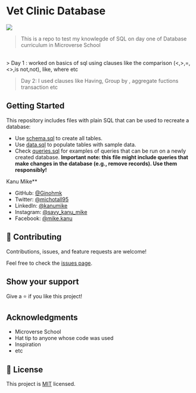 # Vet Clinic Database

![](https://img.shields.io/badge/Microverse-blueviolet)

> This is a repo to test my knowlegde of SQL on day one of Database curriculum in Microverse School

<br>
> Day 1 : worked on basics of sql using clauses like the comparison (<,>,=,<>,is not,not), like, where etc

 <br>

> Day 2: I used clauses like Having, Group by , aggregate fuctions transaction etc

## Getting Started

This repository includes files with plain SQL that can be used to recreate a database:

- Use [schema.sql](./schema.sql) to create all tables.
- Use [data.sql](./data.sql) to populate tables with sample data.
- Check [queries.sql](./queries.sql) for examples of queries that can be run on a newly created database. **Important note: this file might include queries that make changes in the database (e.g., remove records). Use them responsibly!**

Kanu Mike\*\*

- GitHub: [@Ginohmk](https://github.com/Ginohmk)
- Twitter: [@michotall95](https://www.twitter.com/michotall95)
- LinkedIn: [@kanumike](https://www.linkedin.com/in/kanu-mike-497119211/)
- Instagram: [@savy_kanu_mike](https/instagram.com/savy_kanu_mike)
- Facebook: [@mike.kanu](https://www.facebook.com/mike.kanu)

## 🤝 Contributing

Contributions, issues, and feature requests are welcome!

Feel free to check the [issues page](../../issues/).

## Show your support

Give a ⭐️ if you like this project!

## Acknowledgments

- Microverse School
- Hat tip to anyone whose code was used
- Inspiration
- etc

## 📝 License

This project is [MIT](./MIT.md) licensed.
